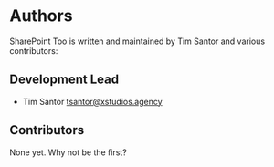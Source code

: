 # Authors
SharePoint Too is written and maintained by Tim Santor and various contributors:

## Development Lead
- Tim Santor <tsantor@xstudios.agency>

## Contributors
None yet. Why not be the first?
